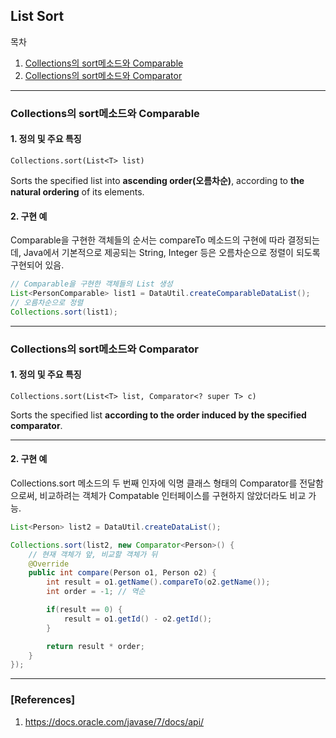 ## List Sort

목차

1. [Collections의 sort메소드와 Comparable](#collections의-sort메소드와-comparator)
1. [Collections의 sort메소드와 Comparator](#collections의-sort메소드와-comparator)

* * *

### Collections의 sort메소드와 Comparable

#### 1. 정의 및 주요 특징

```
Collections.sort(List<T> list)
```

Sorts the specified list into **ascending order(오름차순)**, according to **the natural ordering** of its elements.

#### 2. 구현 예

Comparable을 구현한 객체들의 순서는 compareTo 메소드의 구현에 따라 결정되는데, Java에서 기본적으로 제공되는 String, Integer 등은 오름차순으로 정렬이 되도록 구현되어 있음.

```java
// Comparable을 구현한 객체들의 List 생성
List<PersonComparable> list1 = DataUtil.createComparableDataList();
// 오름차순으로 정렬
Collections.sort(list1);
```

***

### Collections의 sort메소드와 Comparator

#### 1. 정의 및 주요 특징

```
Collections.sort(List<T> list, Comparator<? super T> c)
```

Sorts the specified list **according to the order induced by the specified comparator**.

***

#### 2. 구현 예

Collections.sort 메소드의 두 번째 인자에 익명 클래스 형태의 Comparator를 전달함으로써, 비교하려는 객체가 Compatable 인터페이스를 구현하지 않았더라도 비교 가능.

```java
List<Person> list2 = DataUtil.createDataList();

Collections.sort(list2, new Comparator<Person>() {
    // 현재 객체가 앞, 비교할 객체가 뒤
    @Override
    public int compare(Person o1, Person o2) {
        int result = o1.getName().compareTo(o2.getName());
        int order = -1;	// 역순

        if(result == 0) {
            result = o1.getId() - o2.getId();
        }

        return result * order;
    }
});
```

***

### [References]
1. <https://docs.oracle.com/javase/7/docs/api/>
